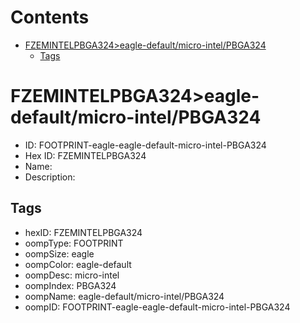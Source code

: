 



Contents
========

* [FZEMINTELPBGA324>eagle-default/micro-intel/PBGA324](#fzemintelpbga324eagle-defaultmicro-intelpbga324)
	* [Tags](#tags)

# FZEMINTELPBGA324>eagle-default/micro-intel/PBGA324

- ID: FOOTPRINT-eagle-eagle-default-micro-intel-PBGA324
- Hex ID: FZEMINTELPBGA324
- Name: 
- Description: 

## Tags

- hexID: FZEMINTELPBGA324
- oompType: FOOTPRINT
- oompSize: eagle
- oompColor: eagle-default
- oompDesc: micro-intel
- oompIndex: PBGA324
- oompName: eagle-default/micro-intel/PBGA324
- oompID: FOOTPRINT-eagle-eagle-default-micro-intel-PBGA324
